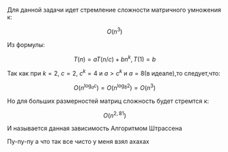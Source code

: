 Для данной задачи идет стремление сложности матричного умножения к:

$$
O(n^3)
$$

Из формулы:

$$
Т(n) = а Т(n/с) + bn^k, T(1) = b
$$

Так как при $k=2$, $c=2$, $c^k=4$ и  $а>с^k$ и $a=8$(в идеале),то следует,что:

$$
O(n^{\log_{a}{c}}) = O(n^{\log_{8}{2}}) = O(n^3)
$$

Но для больших размерностей матриц сложность будет стремтся к:

$$
O(n^{2,81})
$$

И называется данная зависимость Алгоритмом Штрассена


Пу-пу-пу а что так все чисто у меня взял ахахах
